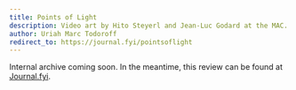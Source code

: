```yaml
---
title: Points of Light
description: Video art by Hito Steyerl and Jean-Luc Godard at the MAC.
author: Uriah Marc Todoroff
redirect_to: https://journal.fyi/pointsoflight
---
```


Internal archive coming soon. In the meantime, this review can be found at [Journal.fyi](https://journal.fyi/pointsoflight).
